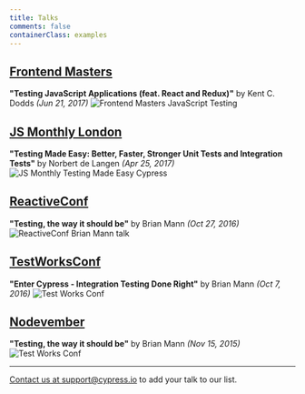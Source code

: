 ```yaml
---
title: Talks
comments: false
containerClass: examples
---
```


## [Frontend Masters](https://frontendmasters.com/courses/testing-javascript/)

**"Testing JavaScript Applications (feat. React and Redux)"** by Kent C. Dodds *(Jun 21, 2017)*
![Frontend Masters JavaScript Testing](/img/examples/frontend-masters-kent-c-dodds-javascript-testing.jpg)

## [JS Monthly London](https://pusher.com/sessions/meetup/js-monthly-london/testing-made-easy-better-faster-stronger-unit-tests-and-integration-tests)

**"Testing Made Easy: Better, Faster, Stronger Unit Tests and Integration Tests"** by Norbert de Langen *(Apr 25, 2017)*
![JS Monthly Testing Made Easy Cypress](/img/examples/js-monthly-london-norbert-de-langen-testing-made-easy-cypress.jpg)

## [ReactiveConf](https://youtu.be/N9RbcP4iY90?t=48m14s)

**"Testing, the way it should be"** by Brian Mann *(Oct 27, 2016)*
![ReactiveConf Brian Mann talk](/img/examples/reactiveconf-what-is-cypressio-brian-mann-talk.jpg)

## [TestWorksConf](https://www.youtube.com/watch?v=JWOjQrGIokw&feature=youtu.be)

**"Enter Cypress - Integration Testing Done Right"** by Brian Mann *(Oct 7, 2016)*
![Test Works Conf](/img/examples/test-works-conf-brian-mann-cypress.jpg)

## [Nodevember](https://youtu.be/yq99BvSe1AQ)

**"Testing, the way it should be"** by Brian Mann *(Nov 15, 2015)*
![Test Works Conf](/img/examples/nodevember-talk-testing-the-way-it-should-be-cypress.jpg)

***

[Contact us at support@cypress.io](mailto:support@cypress.io) to add your talk to our list.
